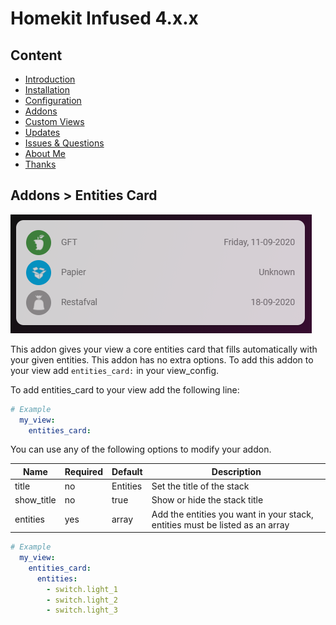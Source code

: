 # Homekit Infused 4.x.x

## Content
- [Introduction](../index.md)
- [Installation](../installation.md)
- [Configuration](../configuration.md)
- [Addons](../addons.md)
- [Custom Views](../custom_views.md)
- [Updates](../updates.md)
- [Issues & Questions](../issues.md)
- [About Me](../about.md)
- [Thanks](../thanks.md)

## Addons > Entities Card

![Homekit Infused](../images/waste-collection-card.png)

This addon gives your view a core entities card that fills automatically with your given entities.
This addon has no extra options.
To add this addon to your view add `entities_card:` in your view_config.

To add entities_card to your view add the following line:

```yaml
# Example
  my_view:
    entities_card:
```

You can use any of the following options to modify your addon.

| Name | Required | Default | Description |
|----------------------------------|-------------|----------------------|-----------------------------------------------------------------------------------------------------------------------------------------------------------------------------------|
| title | no | Entities | Set the title of the stack |
| show_title | no | true | Show or hide the stack title |
| entities | yes | array | Add the entities you want in your stack, entities must be listed as an array |

```yaml
# Example
  my_view:
    entities_card:
      entities:
        - switch.light_1
        - switch.light_2
        - switch.light_3
```              